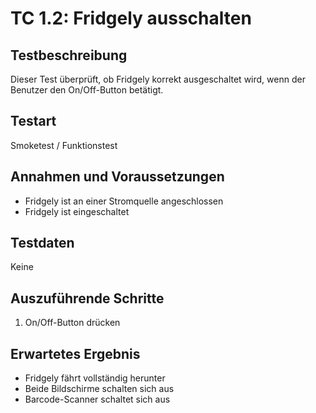 # TC 1.2: Fridgely ausschalten

## Testbeschreibung
Dieser Test überprüft, ob Fridgely korrekt ausgeschaltet wird, wenn der Benutzer den On/Off-Button betätigt.

## Testart
Smoketest / Funktionstest

## Annahmen und Voraussetzungen
- Fridgely ist an einer Stromquelle angeschlossen
- Fridgely ist eingeschaltet

## Testdaten
Keine

## Auszuführende Schritte
1. On/Off-Button drücken

## Erwartetes Ergebnis
- Fridgely fährt vollständig herunter
- Beide Bildschirme schalten sich aus
- Barcode-Scanner schaltet sich aus